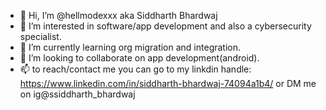 - 👋 Hi, I’m @hellmodexxx aka Siddharth Bhardwaj
- 👀 I’m interested in software/app development and also a cybersecurity specialist.
- 🌱 I’m currently learning org migration and integration.
- 💞️ I’m looking to collaborate on app development(android).
- 📫 to reach/contact me you can go to my linkdin handle: https://www.linkedin.com/in/siddharth-bhardwaj-74094a1b4/ or DM me on ig@ssiddharth_bhardwaj 

<!---
hellmodexxx/hellmodexxx is a ✨ special ✨ repository because its `README.md` (this file) appears on your GitHub profile.
You can click the Preview link to take a look at your changes.
--->

